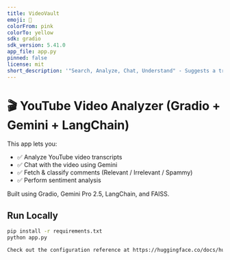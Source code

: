 ```yaml
---
title: VideoVault
emoji: 🏢
colorFrom: pink
colorTo: yellow
sdk: gradio
sdk_version: 5.41.0
app_file: app.py
pinned: false
license: mit
short_description: '"Search, Analyze, Chat, Understand" - Suggests a treasure tr'
---
```

# 🎬 YouTube Video Analyzer (Gradio + Gemini + LangChain)

This app lets you:
- ✅ Analyze YouTube video transcripts
- ✅ Chat with the video using Gemini
- ✅ Fetch & classify comments (Relevant / Irrelevant / Spammy)
- ✅ Perform sentiment analysis

Built using Gradio, Gemini Pro 2.5, LangChain, and FAISS.

## Run Locally

```bash
pip install -r requirements.txt
python app.py

Check out the configuration reference at https://huggingface.co/docs/hub/spaces-config-reference
